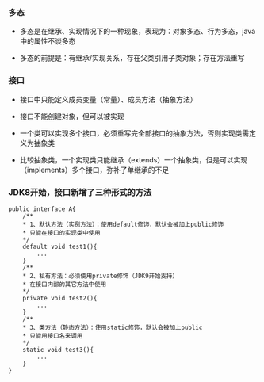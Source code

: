 ### 多态

- 多态是在继承、实现情况下的一种现象，表现为：对象多态、行为多态，java中的属性不谈多态

- 多态的前提是：有继承/实现关系，存在父类引用子类对象；存在方法重写



### 接口
- 接口中只能定义成员变量（常量）、成员方法（抽象方法）

- 接口不能创建对象，但可以被实现

- 一个类可以实现多个接口，必须重写完全部接口的抽象方法，否则实现类需定义为抽象类

- 比较抽象类，一个实现类只能继承（extends）一个抽象类，但是可以实现（implements）多个接口，弥补了单继承的不足

  

### JDK8开始，接口新增了三种形式的方法

```
public interface A{
	/**
	* 1、默认方法（实例方法）：使用default修饰，默认会被加上public修饰
	* 只能在接口的实现类中使用
	*/
	default void test1(){
	 	...
	}
	/**
	* 2、私有方法：必须使用private修饰（JDK9开始支持）
	* 在接口内部的其它方法中使用
	*/
	private void test2(){
		...
	}
	/**
	* 3、类方法（静态方法）：使用static修饰，默认会被加上public 
	* 只能用接口名来调用
	*/
	static void test3(){
		...
	}
}
```

